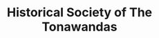 ---
layout: repo
title: "Historical Society of The Tonawandas"
id: 22771
permalink: repos/22771/
---